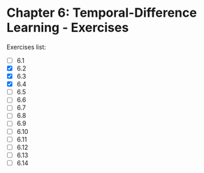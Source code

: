 # Chapter 6: Temporal-Difference Learning - Exercises

Exercises list:

- [ ] 6.1
- [x] 6.2
- [x] 6.3
- [x] 6.4
- [ ] 6.5
- [ ] 6.6
- [ ] 6.7
- [ ] 6.8
- [ ] 6.9
- [ ] 6.10
- [ ] 6.11
- [ ] 6.12
- [ ] 6.13
- [ ] 6.14
